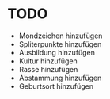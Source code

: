 TODO
====

- Mondzeichen hinzufügen
- Spliterpunkte hinzufügen
- Ausbildung hinzufügen
- Kultur hinzufügen
- Rasse hinzufügen
- Abstammung hinzufügen
- Geburtsort hinzufügen
